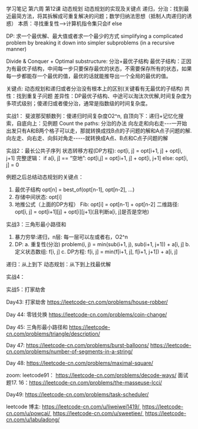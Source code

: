 学习笔记
第六周 第12课 动态规划
动态规划的实现及关键点
递归，分治：找到最近最简方法，将其拆解成可重复解决的问题；数学归纳法思想（抵制人肉递归的诱惑）
本质：寻找重复性-->计算机指令集只会if else

DP: 求一个最优解、最大值或者求一个最少的方式
simplifying a complicated problem by breaking it down into simpler subproblems (in a recursive manner)

Divide & Conquer + Optimal substructure: 分治+最优子结构
最优子结构：正因为有最优子结构，中间每一步只要保存最优的状态，不需要保存所有的状态，如果每一步都能存一个最优的值，最优的话就能推导出一个全局的最优的值。

关键点:
动态规划和递归或者分治没有根本上的区别(关键看有无最优的子结构)
共性：找到重复子问题
差异性：DP最优子结构、中途可以淘汰次优解,时间复杂度为多项式级别；傻递归或者傻分治，通常是指数级的时间复杂度。

实战1：
斐波那契额数列：傻递归时间复杂度O2^n, 自顶向下：递归+记忆化搜索，自底向上：见例题
Count the paths: 分治的办法
    向左走和向右走---一开始出发只有A和B两个格子可以走，那就转换成找B点的子问题的解和A点子问题的解.
    向左走、向右走、向斜对角走-----就转换成A点、B点和C点子问题的解

实战2：最长公共子序列
状态转移方程(DP方程):
    opt[i, j] = opt[i+1, j] + opt[i, j+1]
    完整逻辑：
        if a[i, j] == “空地”:
            opt[i,j] = opt[i+1, j] + opt[i, j+1]
        else:
            opt[i, j] = 0

例题之后总结动态规划的关键点：
1. 最优子结构 opt[n] = best_of(opt[n-1], opt[n-2], ...)
2. 存储中间状态: opt[i]
3. 地推公式（上面的DP方程）
    Fib: opt[i] = opt[n-1] + opt[n-2]
    二维路径: opt[i, j] = opt[i+1][j] + opt[i][j+1](且判断a[i, j]是否是空地)

实战3：三角形最小路径和
1. 暴力穷举:递归，n层: 每一层可以左或者右，O2^n
2. DP: a. 重复性(分治) problem(i, j) = min(sub(i+1, j), sub(i+1, j+1)) + a[i, j]
       b. 定义状态数组: f[i, j]
       c. DP方程: f[i, j] = min(f[i+1, j], f[i+1, j+1]) + a[i, j]


递归：从上到下
动态规划：从下到上找最优解


实战4：

实战5：打家劫舍


Day43: 打家劫舍
https://leetcode-cn.com/problems/house-robber/

Day 44: 零钱兑换
https://leetcode-cn.com/problems/coin-change/

Day 45: 三角形最小路径和
https://leetcode-cn.com/problems/triangle/description/

Day 47:
https://leetcode-cn.com/problems/burst-balloons/
https://leetcode-cn.com/problems/number-of-segments-in-a-string/

Day 48:
https://leetcode-cn.com/problems/maximal-square/

zoom:
leetcode91： https://leetcode-cn.com/problems/decode-ways/
面试题17. 16：https://leetcode-cn.com/problems/the-masseuse-lcci/

Day49:
https://leetcode-cn.com/problems/task-scheduler/

leetcode 博主:
https://leetcode-cn.com/u/liweiwei1419/ 
https://leetcode-cn.com/u/powcai/ 
https://leetcode-cn.com/u/sweetiee/ 
https://leetcode-cn.com/u/labuladong/
